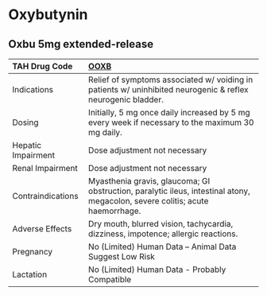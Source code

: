 # Oxybutynin

## Oxbu 5mg extended-release

| TAH Drug Code      | [OOXB](https://www.tahsda.org.tw/drugs/hissearch.php?drug_code=OOXB)                                                          |
|:-------------------|:------------------------------------------------------------------------------------------------------------------------------|
| Indications        | Relief of symptoms associated w/ voiding in patients w/ uninhibited neurogenic & reflex neurogenic bladder.                   |
| Dosing             | Initially, 5 mg once daily increased by 5 mg every week if necessary to the maximum 30 mg daily.                              |
| Hepatic Impairment | Dose adjustment not necessary                                                                                                 |
| Renal Impairment   | Dose adjustment not necessary                                                                                                 |
| Contraindications  | Myasthenia gravis, glaucoma; GI obstruction, paralytic ileus, intestinal atony, megacolon, severe colitis; acute haemorrhage. |
| Adverse Effects    | Dry mouth, blurred vision, tachycardia, dizziness, impotence; allergic reactions.                                             |
| Pregnancy          | No (Limited) Human Data – Animal Data Suggest Low Risk                                                                        |
| Lactation          | No (Limited) Human Data - Probably Compatible                                                                                 |

